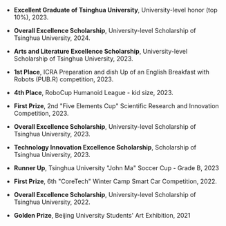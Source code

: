 
- <strong><strong>Excellent Graduate of Tsinghua University</strong></strong>, University-level honor (top 10%), 2023.

- <strong><strong>Overall Excellence Scholarship</strong></strong>, University-level Scholarship of Tsinghua University, 2024.

- <strong><strong>Arts and Literature Excellence Scholarship</strong></strong>, University-level Scholarship of Tsinghua University, 2023.

- <strong><strong>1st Place</strong></strong>, ICRA Preparation and dish Up of an English Breakfast with Robots (PUB.R) competition, 2023.

- <strong><strong>4th Place</strong></strong>, RoboCup Humanoid League - kid size, 2023.

- <strong><strong>First Prize</strong></strong>, 2nd "Five Elements Cup" Scientific Research and Innovation Competition, 2023.

- <strong><strong>Overall Excellence Scholarship</strong></strong>, University-level Scholarship of Tsinghua University, 2023.

- <strong><strong>Technology Innovation Excellence Scholarship</strong></strong>, Scholarship of Tsinghua University, 2023.

- <strong><strong>Runner Up</strong></strong>, Tsinghua University "John Ma" Soccer Cup - Grade B, 2023

- <strong><strong>First Prize</strong></strong>, 6th "CoreTech" Winter Camp Smart Car Competition, 2022.

- <strong><strong>Overall Excellence Scholarship</strong></strong>, University-level Scholarship of Tsinghua University, 2022.

- <strong><strong>Golden Prize</strong></strong>, Beijing University Students' Art Exhibition, 2021
